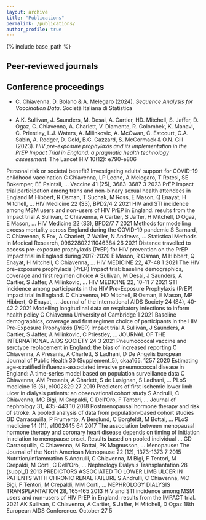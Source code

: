 ```yaml
---
layout: archive
title: "Publications"
permalink: /publications/
author_profile: true
---
```


{% include base_path %}

## Peer-reviewed journals

## Conference proceedings

* C. Chiavenna, D. Bolano \& A. Melegaro (2024). *Sequence Analysis for Vaccination Data*. Società Italiana di Statistica

* A.K. Sullivan, J. Saunders, M. Desai, A. Cartier, HD. Mitchell, S. Jaffer, D. Ogaz, C. Chiavenna, A. Charlett, V. Diamente, R. Golombek, K. Manavi, C. Priestley, L.J. Waters, A. Milinkovic, A. McOwan, C. Estcourt, C.A. Sabin, A. Rodger, D. Gold, B.G. Gazzard, S. McCormack \& O.N. Gill (2023). *HIV pre-exposure prophylaxis and its implementation in the PrEP Impact Trial in England: a pragmatic health technology assessment*. The Lancet HIV 10(12): e790-e806


Personal risk or societal benefit? Investigating adults’ support for COVID-19 childhood vaccination
C Chiavenna, LP Leone, A Melegaro, T Rotesi, SE Bokemper, EE Paintsil, ...
Vaccine 41 (25), 3683-3687
3	2023
PrEP Impact trial participation among trans and non-binary sexual health attendees in England
M Hibbert, R Osman, T Suchak, M Ross, E Mason, Q Enayat, H Mitchell, ...
HIV Medicine 22 (S3), BPD2/4
2	2021
HIV and STI incidence among MSM users and non-users of HIV PrEP in England: results from the Impact trial
A Sullivan, C Chiavenna, A Cartier, S Jaffer, H Mitchell, D Ogaz, E Mason, ...
HIV Medicine 22 (S3), BPD2/7
7	2021
Methods for modelling excess mortality across England during the COVID-19 pandemic
S Barnard, C Chiavenna, S Fox, A Charlett, Z Waller, N Andrews, ...
Statistical Methods in Medical Research, 09622802211046384
26	2021
Distance travelled to access pre-exposure prophylaxis (PrEP) for HIV prevention on the PrEP Impact trial in England during 2017-2020
E Mason, R Osman, M Hibbert, Q Enayat, H Mitchell, C Chiavenna, ...
HIV MEDICINE 22, 47-48
1	2021
The HIV pre-exposure prophylaxis (PrEP) Impact trial: baseline demographics, coverage and first regimen choice
A Sullivan, M Desai, J Saunders, A Cartier, S Jaffer, A Milinkovic, ...
HIV MEDICINE 22, 10-11
7	2021
STI incidence among participants in the HIV Pre-Exposure Prophylaxis (PrEP) impact trial in England.
C Chiavenna, HD Mitchell, R Osman, E Mason, MP Hibbert, Q Enayat, ...
Journal of the International AIDS Society 24 (S4), 40-42
2	2021
Modelling longitudinal data on respiratory infections to inform health policy
C Chiavenna
University of Cambridge
1	2021
Baseline demographics, coverage and first regimen choice of participants in the HIV Pre-Exposure Prophylaxis (PrEP) Impact trial
A Sullivan, J Saunders, A Cartier, S Jaffer, A Milinkovic, C Priestley, ...
JOURNAL OF THE INTERNATIONAL AIDS SOCIETY 24
3	2021
Pneumococcal vaccine and serotype replacement in England: the bias of increased reporting
C Chiavenna, A Presanis, A Charlett, S Ladhani, D De Angelis
European Journal of Public Health 30 (Supplement_5), ckaa165. 1257
2020
Estimating age-stratified influenza-associated invasive pneumococcal disease in England: A time-series model based on population surveillance data
C Chiavenna, AM Presanis, A Charlett, S de Lusignan, S Ladhani, ...
PLoS medicine 16 (6), e1002829
27	2019
Predictors of first ischemic lower limb ulcer in dialysis patients: an observational cohort study
S Andrulli, C Chiavenna, MC Bigi, M Crepaldi, C Dell’Oro, F Tentori, ...
Journal of nephrology 31, 435-443
10	2018
Postmenopausal hormone therapy and risk of stroke: A pooled analysis of data from population-based cohort studies
GD Carrasquilla, P Frumento, A Berglund, C Borgfeldt, M Bottai, ...
PLoS medicine 14 (11), e1002445
64	2017
The association between menopausal hormone therapy and coronary heart disease depends on timing of initiation in relation to menopause onset. Results based on pooled individual …
GD Carrasquilla, C Chiavenna, M Bottai, PK Magnusson, ...
Menopause: The Journal of the North American Menopause 22 (12), 1373-1373
7	2015
Nutrition/inflammation
S Andrulli, C Chiavenna, M Bigi, F Tentori, M Crepaldi, M Corti, C Dell'Oro, ...
Nephrology Dialysis Transplantation 28 (suppl_1)
2013
PREDICTORS ASSOCIATED TO LOWER LIMB ULCER IN PATIENTS WITH CHRONIC RENAL FAILURE
S Andrulli, C Chiavenna, MC Bigi, F Tentori, M Crepaldi, MM Corti, ...
NEPHROLOGY DIALYSIS TRANSPLANTATION 28, 165-165
2013
HIV and STI incidence among MSM users and non-users of HIV PrEP in England: results from the IMPACT trial. 2021
AK Sullivan, C Chiavenna, A Cartier, S Jaffer, H Mitchell, D Ogaz
18th European AIDS Conference. October 27
5	
